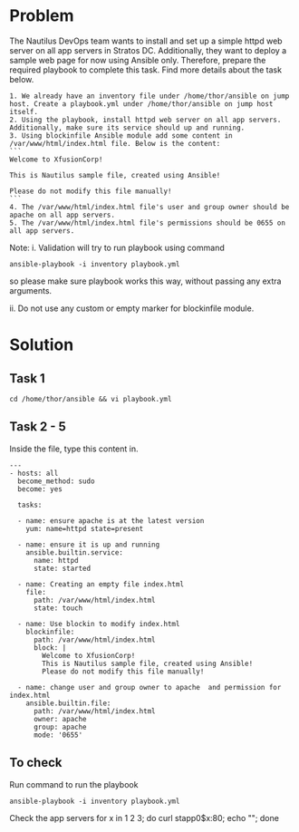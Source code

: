 # Problem
The Nautilus DevOps team wants to install and set up a simple httpd web server on all app servers in Stratos DC. Additionally, they want to deploy a sample web page for now using Ansible only. Therefore, prepare the required playbook to complete this task. Find more details about the task below.


	1. We already have an inventory file under /home/thor/ansible on jump host. Create a playbook.yml under /home/thor/ansible on jump host itself.
	2. Using the playbook, install httpd web server on all app servers. Additionally, make sure its service should up and running.
	3. Using blockinfile Ansible module add some content in /var/www/html/index.html file. Below is the content:
	```
	Welcome to XfusionCorp!
	
	This is Nautilus sample file, created using Ansible!
	
	Please do not modify this file manually!
	```
	4. The /var/www/html/index.html file's user and group owner should be apache on all app servers.
	5. The /var/www/html/index.html file's permissions should be 0655 on all app servers.

Note:
i. Validation will try to run playbook using command
```
ansible-playbook -i inventory playbook.yml 
```
so please make sure playbook works this way, without passing any extra arguments.

ii. Do not use any custom or empty marker for blockinfile module.

# Solution

## Task 1
```
cd /home/thor/ansible && vi playbook.yml
```

## Task 2 - 5
Inside the file, type this content in.
```
---
- hosts: all
  become_method: sudo
  become: yes

  tasks:

  - name: ensure apache is at the latest version
    yum: name=httpd state=present

  - name: ensure it is up and running
    ansible.builtin.service:
      name: httpd
      state: started
  
  - name: Creating an empty file index.html
    file:
      path: /var/www/html/index.html
      state: touch

  - name: Use blockin to modify index.html
    blockinfile:
      path: /var/www/html/index.html
      block: |
        Welcome to XfusionCorp!
        This is Nautilus sample file, created using Ansible!
        Please do not modify this file manually!

  - name: change user and group owner to apache  and permission for index.html
    ansible.builtin.file:
      path: /var/www/html/index.html
      owner: apache
      group: apache
      mode: '0655'
```

## To check
Run command to run the playbook
```
ansible-playbook -i inventory playbook.yml
```
Check the app servers
for x in 1 2 3; do curl stapp0$x:80; echo ""; done


